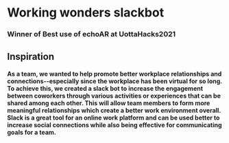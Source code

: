 # Working wonders slackbot
### Winner of Best use of echoAR at UottaHacks2021


## Inspiration

#### As a team, we wanted to help promote better workplace relationships and connections--especially since the workplace has been virtual for so long. To achieve this, we created a slack bot to increase the engagement between coworkers through various activities or experiences that can be shared among each other. This will allow team members to form more meaningful relationships which create a better work environment overall. Slack is a great tool for an online work platform and can be used better to increase social connections while also being effective for communicating goals for a team.
